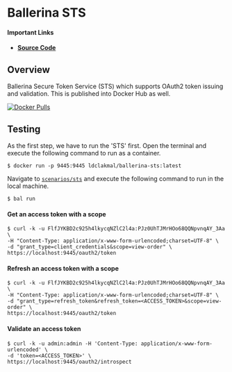# Ballerina STS

#### Important Links
- [**Source Code**](https://github.com/ldclakmal/ballerina-security/tree/master/scenarios/sts/ballerina-sts.bal)

## Overview

Ballerina Secure Token Service (STS) which supports OAuth2 token issuing and validation.
This is published into Docker Hub as well.

[![Docker Pulls](https://img.shields.io/docker/pulls/ldclakmal/ballerina-sts)](https://hub.docker.com/r/ldclakmal/ballerina-sts)

## Testing

As the first step, we have to run the 'STS' first. Open the terminal and execute the following command to run as a 
container.
```shell
$ docker run -p 9445:9445 ldclakmal/ballerina-sts:latest
```
  
Navigate to [`scenarios/sts`](https://github.com/ldclakmal/ballerina-security/tree/master/scenarios/sts) and execute the 
following command to run in the local machine.
```shell
$ bal run
```

#### Get an access token with a scope

```shell
$ curl -k -u FlfJYKBD2c925h4lkycqNZlC2l4a:PJz0UhTJMrHOo68QQNpvnqAY_3Aa \
-H "Content-Type: application/x-www-form-urlencoded;charset=UTF-8" \
-d "grant_type=client_credentials&scope=view-order" \
https://localhost:9445/oauth2/token
```

#### Refresh an access token with a scope

```shell
$ curl -k -u FlfJYKBD2c925h4lkycqNZlC2l4a:PJz0UhTJMrHOo68QQNpvnqAY_3Aa \
-H "Content-Type: application/x-www-form-urlencoded;charset=UTF-8" \
-d "grant_type=refresh_token&refresh_token=<ACCESS_TOKEN>&scope=view-order" \
https://localhost:9445/oauth2/token
```

#### Validate an access token

```shell
$ curl -k -u admin:admin -H 'Content-Type: application/x-www-form-urlencoded' \
-d 'token=<ACCESS_TOKEN>' \
https://localhost:9445/oauth2/introspect
```
